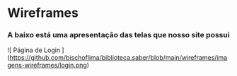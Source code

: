 # Wireframes

### A baixo está uma apresentação das telas que nosso site possui

![ Página de Login ] (https://github.com/bischoflima/biblioteca.saber/blob/main/wireframes/imagens-wireframes/login.png)